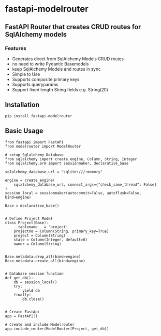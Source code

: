 # fastapi-modelrouter

## FastAPI Router that creates CRUD routes for SqlAlchemy models

### Features

- Generates direct from SqlAlchemy Models CRUD routes
- no need to write Pydantic Basemodels
- keep SqlAlchemy Models and routes in sync
- Simple to Use
- Supports composite primary keys
- Supports queryparams
- Support fixed length String fields e.g. String(20)


## Installation
```
pip install fastapi-modelrouter
```

## Basic Usage
```
from fastapi import FastAPI
from modelrouter import ModelRouter

# setup Sqlalchemy Database
from sqlalchemy import create_engine, Column, String, Integer
from sqlalchemy.orm import sessionmaker, declarative_base

sqlalchemy_database_url = "sqlite:///:memory"

engine = create_engine(
    sqlalchemy_database_url, connect_args={"check_same_thread": False}
)
session_local = sessionmaker(autocommit=False, autoflush=False, bind=engine)

Base = declarative_base()


# Define Project Model
class Project(Base):
    __tablename__ = 'project'
    projectno = Column(String, primary_key=True)
    project = Column(String)
    state = Column(Integer, default=0)
    owner = Column(String)


Base.metadata.drop_all(bind=engine)
Base.metadata.create_all(bind=engine)


# Database session function
def get_db():
    db = session_local()
    try:
        yield db
    finally:
        db.close()


# Create FastApi
app = FastAPI()

# Create and include Modelrouter 
app.include_router(ModelRouter(Project, get_db))
```







